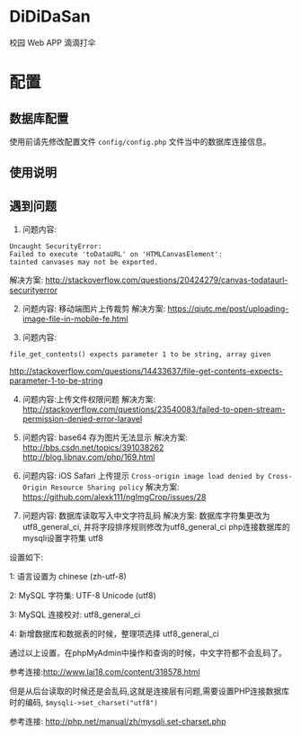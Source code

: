 # DiDiDaSan
校园 Web APP 滴滴打伞

# 配置
## 数据库配置

使用前请先修改配置文件 `config/config.php` 文件当中的数据库连接信息。

## 使用说明


## 遇到问题

1. 问题内容:
```
Uncaught SecurityError:
Failed to execute 'toDataURL' on 'HTMLCanvasElement':
tainted canvases may not be exported.
```
解决方案: http://stackoverflow.com/questions/20424279/canvas-todataurl-securityerror

2. 问题内容: 移动端图片上传裁剪
解决方案: https://qiutc.me/post/uploading-image-file-in-mobile-fe.html


3. 问题内容:
```
file_get_contents() expects parameter 1 to be string, array given
```
http://stackoverflow.com/questions/14433637/file-get-contents-expects-parameter-1-to-be-string


4. 问题内容:上传文件权限问题
解决方案: http://stackoverflow.com/questions/23540083/failed-to-open-stream-permission-denied-error-laravel

5. 问题内容: base64 存为图片无法显示
解决方案:
http://bbs.csdn.net/topics/391038262
http://blog.libnav.com/php/169.html

6. 问题内容:
iOS Safari 上传提示 `Cross-origin image load denied by Cross-Origin Resource Sharing policy`
解决方案: https://github.com/alexk111/ngImgCrop/issues/28

7. 问题内容: 数据库读取写入中文字符乱码
解决方案:
数据库字符集更改为utf8_general_ci, 并将字段排序规则修改为utf8_general_ci
php连接数据库的mysqli设置字符集 utf8

设置如下:

1: 语言设置为 chinese (zh-utf-8)

2: MySQL 字符集: UTF-8 Unicode (utf8)

3: MySQL 连接校对: utf8_general_ci

4: 新增数据库和数据表的时候，整理项选择 utf8_general_ci

通过以上设置，在phpMyAdmin中操作和查询的时候，中文字符都不会乱码了。

参考连接:http://www.lai18.com/content/318578.html

但是从后台读取的时候还是会乱码,这就是连接层有问题,需要设置PHP连接数据库时的编码,
`$mysqli->set_charset("utf8")`

参考连接: http://php.net/manual/zh/mysqli.set-charset.php



